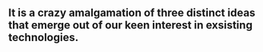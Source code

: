 ## It is a crazy amalgamation of three distinct ideas that emerge out of our keen interest in exsisting technologies.
